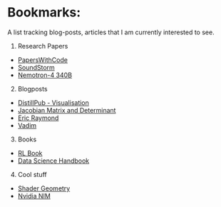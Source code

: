 # Bookmarks: 

A list tracking blog-posts, articles that I am currently interested to see.

1. Research Papers
  + [PapersWithCode](https://www.paperswithcode.com)
  + [SoundStorm](https://arxiv.org/pdf/2305.09636.pdf)
  + [Nemotron-4 340B](https://d1qx31qr3h6wln.cloudfront.net/publications/Nemotron_4_340B_8T.pdf)
  
2. Blogposts  
  + [DistillPub - Visualisation](https://distill.pub/)
  + [Jacobian Matrix and Determinant](https://en.wikipedia.org/wiki/Jacobian_matrix_and_determinant)
  + [Eric Raymond](http://catb.org/)
  + [Vadim](https://vadimkravcenko.com/)
3. Books
  + [RL Book](http://incompleteideas.net/book/RLbook2020.pdf)
  + [Data Science Handbook](https://jakevdp.github.io/PythonDataScienceHandbook/)

4. Cool stuff
  + [Shader Geometry](https://www.shadertoy.com)
  + [Nvidia NIM](https://www.nvidia.com/en-us/ai/)
